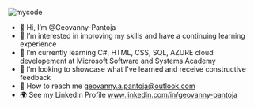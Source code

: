 ![mycode](https://user-images.githubusercontent.com/83990276/190189911-df775eed-1219-4a5d-8d2e-57f04103d1d9.gif)

- 👋 Hi, I’m @Geovanny-Pantoja
- 👀 I’m interested in improving my skills and have a continuing learning experience
- 🌱 I’m currently learning C#, HTML, CSS, SQL, AZURE  cloud developement at Microsoft Software and Systems Academy
- 💞️ I’m looking to showcase what I've learned and receive constructive feedback 
- 📧 How to reach me geovanny.a.pantoja@outlook.com
- 🌍 See my LinkedIn Profile www.linkedin.com/in/geovanny-pantoja

<!---
Geovanny-Pantoja/Geovanny-Pantoja is a ✨ special ✨ repository because its `README.md` (this file) appears on your GitHub profile.
You can click the Preview link to take a look at your changes.
--->
